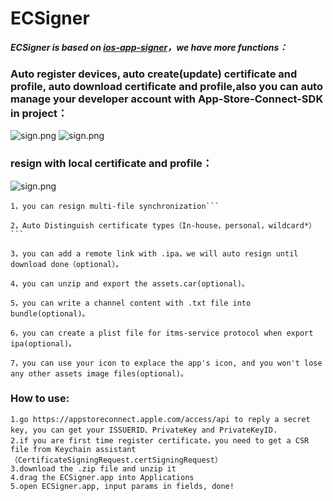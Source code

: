 # ECSigner
***ECSigner is based on [ios-app-signer](https://github.com/DanTheMan827/ios-app-signer)，we have more functions：***
### Auto register devices, auto create(update) certificate and profile, auto download certificate and profile,also you can auto manage your developer account with App-Store-Connect-SDK in project：
![ sign.png](https://github.com/even-cheng/ECSigner/blob/master/autosign2.png)
![ sign.png](https://github.com/even-cheng/ECSigner/blob/master/aboutaotosign.png)
### resign with local certificate and profile：
![ sign.png](https://github.com/even-cheng/even-appSigner/blob/master/ecsign.png)

```
1，you can resign multi-file synchronization```
```
```
2，Auto Distinguish certificate types（In-house，personal，wildcard*）```
```
```
3，you can add a remote link with .ipa，we will auto resign until download done（optional）。
```
```
4，you can unzip and export the assets.car(optional)。
```
```
5，you can write a channel content with .txt file into bundle(optional)。
```
```
6，you can create a plist file for itms-service protocol when export ipa(optional)。
```
```
7，you can use your icon to explace the app's icon, and you won't lose any other assets image files(optional)。
``` 
### How to use:
```
1.go https://appstoreconnect.apple.com/access/api to reply a secret key, you can get your ISSUERID、PrivateKey and PrivateKeyID.
2.if you are first time register certificate，you need to get a CSR file from Keychain assistant（CertificateSigningRequest.certSigningRequest）
3.download the .zip file and unzip it 
4.drag the ECSigner.app into Applications
5.open ECSigner.app, input params in fields, done!
```


